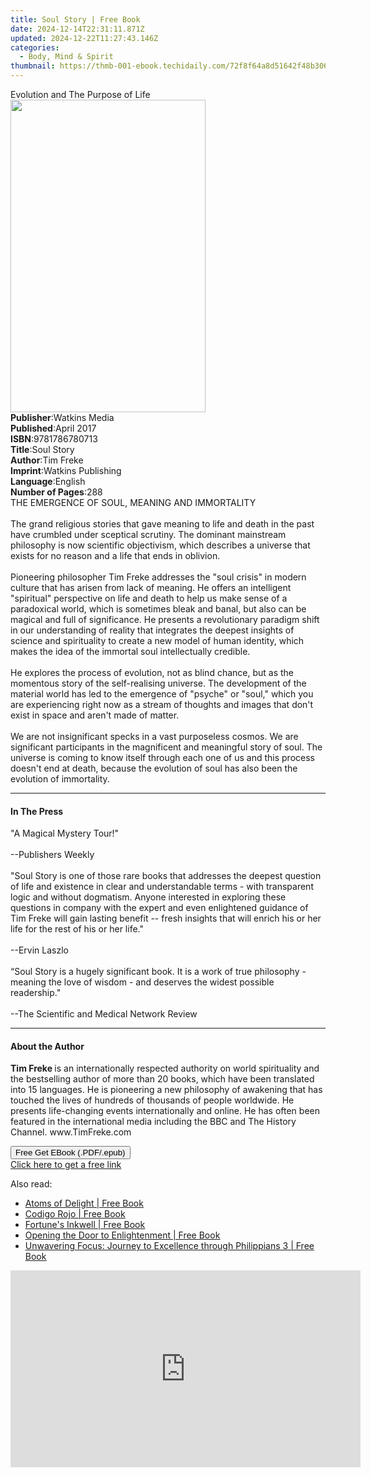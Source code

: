 ```yaml
---
title: Soul Story | Free Book
date: 2024-12-14T22:31:11.871Z
updated: 2024-12-22T11:27:43.146Z
categories:
  - Body, Mind & Spirit
thumbnail: https://thmb-001-ebook.techidaily.com/72f8f64a8d51642f48b306aed4b5360ba48ca8d009c3992c1576ed0d1af23c67.jpg
---
```

<main id="book-container">
  <div class="flex flex-col">
    <div class="book-brief flex-1 py-6 px-4 sm:p-6 md:py-10 md:px-8">
      <!-- brief-->
      <div class="book-brief-main">Evolution and The Purpose of Life</div>
    </div>
    <div
      class="book-meta-info flex-1 grid gap-4 col-start-1 col-end-3 row-start-1 sm:mb-6 sm:grid-cols-4 lg:gap-6 lg:col-start-2 lg:row-end-6 lg:row-span-6 lg:mb-0"
    >
      <div
        class="book-meta-info-left place-content-center mt-4 p-4 text-sm leading-6 col-start-2 col-span-2 dark:text-slate-400"
      >
        <img
          class="w-full h-500 object-cover rounded-lg sm:h-255 sm:col-span-2 lg:col-span-full"
          src="https://img-001-ebook.techidaily.com/546873949b33915dd103cf96025fd13b698edcdf7e730b281423f80a9a8affd0.jpg"
          alt=""
          width="312"
          height="500"
        />
      </div>
      <div
        class="book-meta-info-right mt-2 col-start-1 row-start-2 col-span-3 self-center"
      >
        <!-- meta data  -->
        <div class="flex flex-col px-4 md:px-8">
          <div class="flex-1">
            <strong>Publisher</strong>:<span class="px-2">Watkins Media</span>
          </div>
          <div class="flex-1">
            <strong>Published</strong>:<span class="px-2">April 2017</span>
          </div>
          <div class="flex-1">
            <strong>ISBN</strong>:<span class="px-2">9781786780713</span>
          </div>
          <div class="flex-1">
            <strong>Title</strong>:<span class="px-2">Soul Story</span>
          </div>
          <div class="flex-1">
            <strong>Author</strong>:<span class="px-2">Tim Freke</span>
          </div>
          <div class="flex-1">
            <strong>Imprint</strong>:<span class="px-2"
              >Watkins Publishing</span
            >
          </div>
          <div class="flex-1">
            <strong>Language</strong>:<span class="px-2">English</span>
          </div>
          <div class="flex-1">
            <strong>Number of Pages</strong>:<span class="px-2">288</span>
          </div>
        </div>
      </div>
    </div>
    <div class="book-description flex-1 py-6 px-4 sm:p-6 md:py-10 md:px-8">
      <div class="book-description-main">
        <div accordion-content="" id="description">
          THE EMERGENCE OF SOUL, MEANING AND IMMORTALITY<br /><br />The grand
          religious stories that gave meaning to life and death in the past have
          crumbled under sceptical scrutiny. The dominant mainstream philosophy
          is now scientific objectivism, which describes a universe that exists
          for no reason and a life that ends in oblivion. <br /><br />Pioneering
          philosopher Tim Freke addresses the "soul crisis" in modern culture
          that has arisen from lack of meaning. He offers an intelligent
          "spiritual" perspective on life and death to help us make sense of a
          paradoxical world, which is sometimes bleak and banal, but also can be
          magical and full of significance. He presents a revolutionary paradigm
          shift in our understanding of reality that integrates the deepest
          insights of science and spirituality to create a new model of human
          identity, which makes the idea of the immortal soul intellectually
          credible. <br /><br />He explores the process of evolution, not as
          blind chance, but as the momentous story of the self-realising
          universe. The development of the material world has led to the
          emergence of "psyche" or "soul," which you are experiencing right now
          as a stream of thoughts and images that don't exist in space and
          aren't made of matter. <br /><br />We are not insignificant specks in
          a vast purposeless cosmos. We are significant participants in the
          magnificent and meaningful story of soul. The universe is coming to
          know itself through each one of us and this process doesn't end at
          death, because the evolution of soul has also been the evolution of
          immortality.
        </div>
        <div class="accordion-fader"></div>
      </div>
    </div>
    <div class="book-excerpts flex-1 py-6 px-4 sm:p-6 md:py-10 md:px-8">
      <!-- excerpts-->
      <div class="book-excerpts-main">
        <hr />
        <h4 class="placeholder placeholder-heading">
          <span>In The Press</span>
        </h4>
        <p>
          "A Magical Mystery Tour!" <br /><br />--Publishers Weekly<br /><br />"Soul
          Story is one of those rare books that addresses the deepest question
          of life and existence in clear and understandable terms - with
          transparent logic and without dogmatism. Anyone interested in
          exploring these questions in company with the expert and even
          enlightened guidance of Tim Freke will gain lasting benefit -- fresh
          insights that will enrich his or her life for the rest of his or her
          life."<br /><br />--Ervin Laszlo<br /><br />“Soul Story is a hugely
          significant book. It is a work of true philosophy - meaning the love
          of wisdom - and deserves the widest possible readership."<br /><br />--The
          Scientific and Medical Network Review
        </p>
      </div>
    </div>
    <div class="book-about-author flex-1 py-6 px-4 sm:p-6 md:py-10 md:px-8">
      <!-- about author-->
      <div class="book-main-author-main">
        <hr />
        <h4 class="placeholder placeholder-heading">
          <span>About the Author</span>
        </h4>
        <p>
          <b>Tim Freke&nbsp;</b>is an internationally respected authority on
          world spirituality and the bestselling author of more than 20 books,
          which have been translated into 15 languages. He is pioneering a new
          philosophy of awakening that has touched the lives of hundreds of
          thousands of people worldwide. He presents life-changing events
          internationally and online. He has often been featured in the
          international media including the BBC and The History Channel.
          www.TimFreke.com
        </p>
      </div>
    </div>
    <div class="book-free-get flex-1 py-6 px-4 sm:p-6 md:py-10 md:px-8">
      <button
        id="btn-free-get"
        class="bg-blue-500 hover:bg-blue-700 text-white font-bold py-2 px-4 rounded"
      >
        Free Get EBook (.PDF/.epub)
      </button>
      <div id="countdown-display" class="px-2 text-lg mt-2"></div>
      <a
        id="free-link"
        class="hidden bg-blue-500 hover:bg-blue-700 text-white font-bold py-2 px-4 rounded"
        href="https://www.ebooks.com/en-us/book/95642494/soul-story/tim-freke/"
        target="_blank"
        >Click here to get a free link</a
      >
    </div>
    <script>
      let countdownTime = 0;
      let countdownInterval = null;
      document
        .getElementById('btn-free-get')
        .addEventListener('click', startCountdown);
      function startCountdown() {
        countdownTime = new Date().getTime() + 60000 * 3;
        countdownInterval = setInterval(updateCountdown, 1000);
        document.getElementById('btn-free-get').disabled = true;
        document
          .getElementById('btn-free-get')
          .classList.add('bg-gray-500', 'cursor-not-allowed');
      }
      function updateCountdown() {
        let currentTime = new Date().getTime();
        let timeLeft = countdownTime - currentTime;
        let secondsLeft = Math.floor(timeLeft / 1000);
        document.getElementById('countdown-display').innerHTML =
          `Remaining time: ${secondsLeft} seconds.`;
        if (secondsLeft <= 0) {
          clearInterval(countdownInterval);
          document.getElementById('btn-free-get').classList.add('hidden');
          document.getElementById('free-link').classList.remove('hidden');
          document.getElementById('countdown-display').innerHTML = '';
        }
      }
    </script>
  </div>
</main>

<ins class="adsbygoogle"
      style="display:block"
      data-ad-client="ca-pub-7571918770474297"
      data-ad-slot="8358498916"
      data-ad-format="auto"
      data-full-width-responsive="true"></ins>
    

<span class="atpl-alsoreadstyle">Also read:</span>
<div><ul>
<li><a href="https://novels-ebooks.techidaily.com/211246154-9781916812192-atoms-of-delight/"><u>Atoms of Delight | Free Book</u></a></li>
<li><a href="https://novels-ebooks.techidaily.com/211246363-9798869214607-codigo-rojo/"><u>Codigo Rojo | Free Book</u></a></li>
<li><a href="https://novels-ebooks.techidaily.com/211246319-9798989581719-fortunes-inkwell/"><u>Fortune's Inkwell | Free Book</u></a></li>
<li><a href="https://novels-ebooks.techidaily.com/211246255-9798987577844-opening-the-door-to-enlightenment/"><u>Opening the Door to Enlightenment | Free Book</u></a></li>
<li><a href="https://novels-ebooks.techidaily.com/211246376-9798869211330-unwavering-focus-journey-to-excellence-through-philippians-3/"><u>Unwavering Focus: Journey to Excellence through Philippians 3 | Free Book</u></a></li>
</ul></div>

<!-- affiliate ads begin -->
<iframe width="560" height="315" src="https://www.youtube.com/embed/zWYVKFk3yPQ?si=Yu7xsjIYgRiq8zHk" title="YouTube video player" frameborder="0" allow="accelerometer; autoplay; clipboard-write; encrypted-media; gyroscope; picture-in-picture; web-share" referrerpolicy="strict-origin-when-cross-origin" allowfullscreen></iframe>
<!-- affiliate ads end -->

